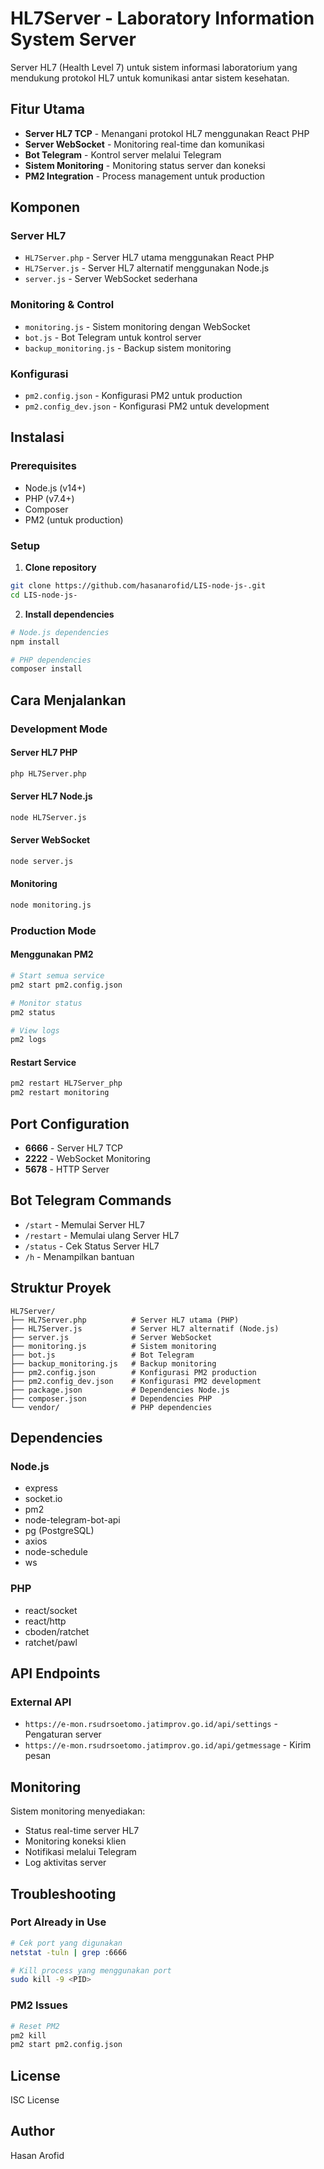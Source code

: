 # HL7Server - Laboratory Information System Server

Server HL7 (Health Level 7) untuk sistem informasi laboratorium yang mendukung protokol HL7 untuk komunikasi antar sistem kesehatan.

## Fitur Utama

- **Server HL7 TCP** - Menangani protokol HL7 menggunakan React PHP
- **Server WebSocket** - Monitoring real-time dan komunikasi
- **Bot Telegram** - Kontrol server melalui Telegram
- **Sistem Monitoring** - Monitoring status server dan koneksi
- **PM2 Integration** - Process management untuk production

## Komponen

### Server HL7
- `HL7Server.php` - Server HL7 utama menggunakan React PHP
- `HL7Server.js` - Server HL7 alternatif menggunakan Node.js
- `server.js` - Server WebSocket sederhana

### Monitoring & Control
- `monitoring.js` - Sistem monitoring dengan WebSocket
- `bot.js` - Bot Telegram untuk kontrol server
- `backup_monitoring.js` - Backup sistem monitoring

### Konfigurasi
- `pm2.config.json` - Konfigurasi PM2 untuk production
- `pm2.config_dev.json` - Konfigurasi PM2 untuk development

## Instalasi

### Prerequisites
- Node.js (v14+)
- PHP (v7.4+)
- Composer
- PM2 (untuk production)

### Setup

1. **Clone repository**
```bash
git clone https://github.com/hasanarofid/LIS-node-js-.git
cd LIS-node-js-
```

2. **Install dependencies**
```bash
# Node.js dependencies
npm install

# PHP dependencies
composer install
```

## Cara Menjalankan

### Development Mode

#### Server HL7 PHP
```bash
php HL7Server.php
```

#### Server HL7 Node.js
```bash
node HL7Server.js
```

#### Server WebSocket
```bash
node server.js
```

#### Monitoring
```bash
node monitoring.js
```

### Production Mode

#### Menggunakan PM2
```bash
# Start semua service
pm2 start pm2.config.json

# Monitor status
pm2 status

# View logs
pm2 logs
```

#### Restart Service
```bash
pm2 restart HL7Server_php
pm2 restart monitoring
```

## Port Configuration

- **6666** - Server HL7 TCP
- **2222** - WebSocket Monitoring
- **5678** - HTTP Server

## Bot Telegram Commands

- `/start` - Memulai Server HL7
- `/restart` - Memulai ulang Server HL7
- `/status` - Cek Status Server HL7
- `/h` - Menampilkan bantuan

## Struktur Proyek

```
HL7Server/
├── HL7Server.php          # Server HL7 utama (PHP)
├── HL7Server.js           # Server HL7 alternatif (Node.js)
├── server.js              # Server WebSocket
├── monitoring.js          # Sistem monitoring
├── bot.js                 # Bot Telegram
├── backup_monitoring.js   # Backup monitoring
├── pm2.config.json        # Konfigurasi PM2 production
├── pm2.config_dev.json    # Konfigurasi PM2 development
├── package.json           # Dependencies Node.js
├── composer.json          # Dependencies PHP
└── vendor/                # PHP dependencies
```

## Dependencies

### Node.js
- express
- socket.io
- pm2
- node-telegram-bot-api
- pg (PostgreSQL)
- axios
- node-schedule
- ws

### PHP
- react/socket
- react/http
- cboden/ratchet
- ratchet/pawl

## API Endpoints

### External API
- `https://e-mon.rsudrsoetomo.jatimprov.go.id/api/settings` - Pengaturan server
- `https://e-mon.rsudrsoetomo.jatimprov.go.id/api/getmessage` - Kirim pesan

## Monitoring

Sistem monitoring menyediakan:
- Status real-time server HL7
- Monitoring koneksi klien
- Notifikasi melalui Telegram
- Log aktivitas server

## Troubleshooting

### Port Already in Use
```bash
# Cek port yang digunakan
netstat -tuln | grep :6666

# Kill process yang menggunakan port
sudo kill -9 <PID>
```

### PM2 Issues
```bash
# Reset PM2
pm2 kill
pm2 start pm2.config.json
```

## License

ISC License

## Author

Hasan Arofid 